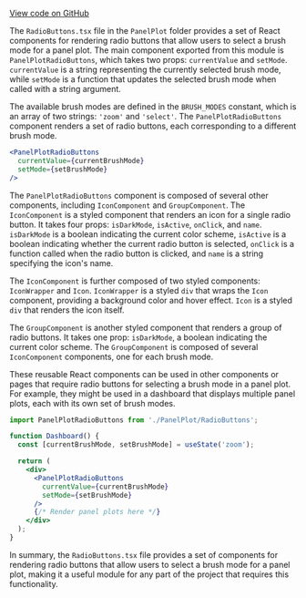 [View code on GitHub](https://github.com/wandb/weave/.autodoc/docs/json/weave-js/src/components/Panel2/PanelPlot)

The `RadioButtons.tsx` file in the `PanelPlot` folder provides a set of React components for rendering radio buttons that allow users to select a brush mode for a panel plot. The main component exported from this module is `PanelPlotRadioButtons`, which takes two props: `currentValue` and `setMode`. `currentValue` is a string representing the currently selected brush mode, while `setMode` is a function that updates the selected brush mode when called with a string argument.

The available brush modes are defined in the `BRUSH_MODES` constant, which is an array of two strings: `'zoom'` and `'select'`. The `PanelPlotRadioButtons` component renders a set of radio buttons, each corresponding to a different brush mode.

```jsx
<PanelPlotRadioButtons
  currentValue={currentBrushMode}
  setMode={setBrushMode}
/>
```

The `PanelPlotRadioButtons` component is composed of several other components, including `IconComponent` and `GroupComponent`. The `IconComponent` is a styled component that renders an icon for a single radio button. It takes four props: `isDarkMode`, `isActive`, `onClick`, and `name`. `isDarkMode` is a boolean indicating the current color scheme, `isActive` is a boolean indicating whether the current radio button is selected, `onClick` is a function called when the radio button is clicked, and `name` is a string specifying the icon's name.

The `IconComponent` is further composed of two styled components: `IconWrapper` and `Icon`. `IconWrapper` is a styled `div` that wraps the `Icon` component, providing a background color and hover effect. `Icon` is a styled `div` that renders the icon itself.

The `GroupComponent` is another styled component that renders a group of radio buttons. It takes one prop: `isDarkMode`, a boolean indicating the current color scheme. The `GroupComponent` is composed of several `IconComponent` components, one for each brush mode.

These reusable React components can be used in other components or pages that require radio buttons for selecting a brush mode in a panel plot. For example, they might be used in a dashboard that displays multiple panel plots, each with its own set of brush modes.

```jsx
import PanelPlotRadioButtons from './PanelPlot/RadioButtons';

function Dashboard() {
  const [currentBrushMode, setBrushMode] = useState('zoom');

  return (
    <div>
      <PanelPlotRadioButtons
        currentValue={currentBrushMode}
        setMode={setBrushMode}
      />
      {/* Render panel plots here */}
    </div>
  );
}
```

In summary, the `RadioButtons.tsx` file provides a set of components for rendering radio buttons that allow users to select a brush mode for a panel plot, making it a useful module for any part of the project that requires this functionality.
